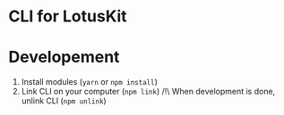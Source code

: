 # CLI for LotusKit

# Developement
1. Install modules (`yarn` or `npm install`)
2. Link CLI on your computer (`npm link`)
/!\ When development is done, unlink CLI (`npm unlink`)